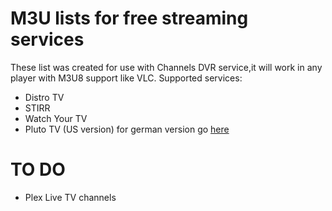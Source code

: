 # M3U lists for free streaming services
These list was created for use with Channels DVR service,it will work in any player with M3U8 support like VLC.
Supported services:
- Distro TV
- STIRR
- Watch Your TV
- Pluto TV (US version) for german version go [here](https://sebastianszwarc.pl/otachannels/)

# TO DO
- Plex Live TV channels

